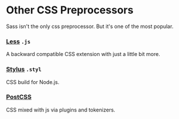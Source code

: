 # Other CSS Preprocessors

Sass isn't the only css preprocessor. But it's one of the most popular.

### [Less](https://lesscss.org/) `.js`
A backward compatible CSS extension with just a little bit more.

### [Stylus](https://stylus-lang.com/) `.styl`
CSS build for Node.js.

### [PostCSS](https://postcss.org/)
CSS mixed with js via plugins and tokenizers.